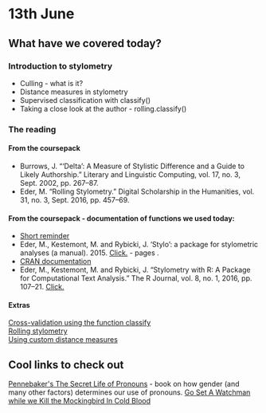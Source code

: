 # 13th June
## What have we covered today?
### Introduction to stylometry
* Culling - what is it?
* Distance measures in stylometry
* Supervised classification with classify()
* Taking a close look at the author - rolling.classify()

### The reading
#### From the coursepack
* Burrows, J. “‘Delta’: A Measure of Stylistic Difference and a Guide to Likely Authorship.” Literary and Linguistic Computing, vol. 17, no. 3, Sept. 2002, pp. 267–87.  
* Eder, M. “Rolling Stylometry.” Digital Scholarship in the Humanities, vol. 31, no. 3, Sept. 2016, pp. 457–69. 

#### From the coursepack - documentation of functions we used today:
* [Short reminder](https://computationalstylistics.github.io/stylo_nutshell/#running-rolling.classify)
* Eder, M., Kestemont, M. and Rybicki, J. ‘Stylo’: a package for stylometric analyses (a manual). 2015. [Click.](https://sites.google.com/site/computationalstylistics/stylo/stylo_howto.pdf?attredirects=1) - pages .
* [CRAN documentation](https://cran.r-project.org/web/packages/stylo/stylo.pdf)
* Eder, M., Kestemont, M. and Rybicki, J. “Stylometry with R: A Package for Computational Text Analysis.” The R Journal, vol. 8, no. 1, 2016, pp. 107–21. [Click.](https://journal.r-project.org/archive/2016/RJ-2016-007/RJ-2016-007.pdf) 
#### Extras
[Cross-validation using the function classify](https://computationalstylistics.github.io/docs/cross_validation)  
[Rolling stylometry](https://computationalstylistics.github.io/docs/rolling_stylometry)  
[Using custom distance measures](https://computationalstylistics.github.io/docs/custom_distances)  
## Cool links to check out
[Pennebaker's The Secret Life of Pronouns](http://www.secretlifeofpronouns.com/) - book on how gender (and many other factors) determines our use of pronouns.
[Go Set A Watchman while we Kill the Mockingbird In Cold Blood](https://sites.google.com/site/computationalstylistics/projects/lee_vs_capote)
